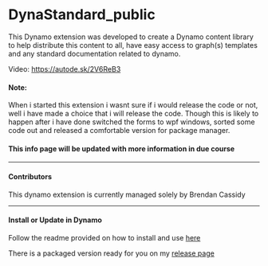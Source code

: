 # DynaStandard_public
This Dynamo extension was developed to create a Dynamo content library to help distribute this content to all, have easy access to graph(s) templates and any standard documentation related to dynamo.

Video: https://autode.sk/2V6ReB3

#### Note:

When i started this extension i wasnt sure if i would release the code or not, well i have made a choice that i will release the code. Though this is likely to happen after i have done switched the forms to wpf windows, sorted some code out and released a comfortable version for package manager.


#### This info page will be updated with more information in due course 

---
#### Contributors
This dynamo extension is currently managed solely by Brendan Cassidy

---
#### Install or Update in Dynamo  
Follow the readme provided on how to install and use [here](https://github.com/brencass/DynaStandard_public/blob/master/Readme%20guide%20for%20DynaStandard%20Extension%20for%20use%20in%20Dynamo.pdf)

There is a packaged version ready for you on my [release page](https://github.com/brencass/DynaStandard_public/releases) 
